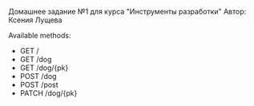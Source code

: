 Домашнее задание №1 для курса "Инструменты разработки"
Автор: Ксения Лущева

Available methods:

* GET /
* GET /dog
* GET /dog/{pk}
* POST /dog
* POST /post
* PATCH /dog/{pk}
